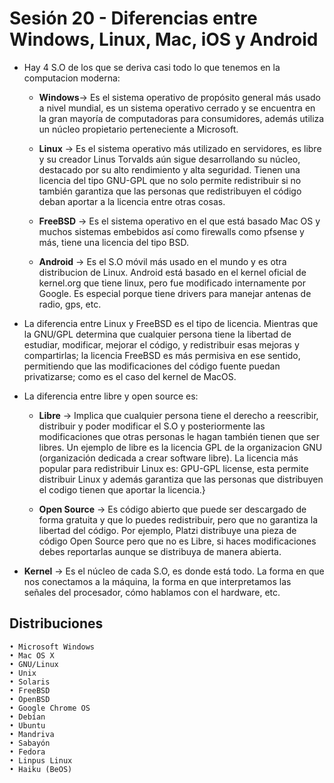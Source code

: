 # Sesión 20 - Diferencias entre Windows, Linux, Mac, iOS y Android

* Hay 4 S.O de los que se deriva casi todo lo que tenemos en la computacion moderna:

	* **Windows**&rarr; Es el sistema operativo de propósito general más usado a nivel mundial, es un sistema operativo cerrado y se encuentra en la gran mayoría de computadoras para consumidores, además utiliza un núcleo propietario perteneciente a Microsoft.

	* **Linux** &rarr; Es el sistema operativo más utilizado en servidores, es libre y su creador Linus Torvalds aún sigue desarrollando su núcleo, destacado por su alto rendimiento y alta seguridad. Tienen una licencia del tipo GNU-GPL que no solo permite redistribuir si no también garantiza que las personas que redistribuyen el código deban aportar a la licencia entre otras cosas.

	* **FreeBSD** &rarr; Es el sistema operativo en el que está basado Mac OS y muchos sistemas embebidos así como firewalls como pfsense y más, tiene una licencia del tipo BSD.

	* **Android** &rarr; Es el S.O móvil más usado en el mundo y es otra distribucion de Linux. Android está basado en el kernel oficial de kernel.org que tiene linux, pero fue modificado internamente por Google. Es especial porque tiene drivers para manejar antenas de radio, gps, etc. 

* La diferencia entre Linux y FreeBSD es el tipo de licencia. Mientras que la GNU/GPL determina que cualquier persona tiene la libertad de estudiar, modificar, mejorar el código, y redistribuir esas mejoras y compartirlas; la licencia FreeBSD es más permisiva en ese sentido, permitiendo que las modificaciones del código fuente puedan privatizarse; como es el caso del kernel de MacOS. 

* La diferencia entre libre y open source es:

	* **Libre** &rarr; Implica que cualquier persona tiene el derecho a reescribir, distribuir y poder modificar el S.O y posteriormente las modificaciones que otras personas le hagan también tienen que ser libres. Un ejemplo de libre es la licencia GPL de la organizacion GNU (organización dedicada a crear software libre). La licencia más popular para redistribuir Linux es: GPU-GPL license, esta permite distribuir Linux y además garantiza que las personas que distribuyen el codigo tienen que aportar la licencia.}

	* **Open Source** &rarr; Es código abierto que puede ser descargado de forma gratuita y que lo puedes redistribuir, pero que no garantiza la libertad del código. Por ejemplo, Platzi distribuye una pieza de código Open Source pero que no es Libre, si haces modificaciones debes reportarlas aunque se distribuya de manera abierta.

* **Kernel** &rarr; Es el núcleo de cada S.O, es donde está todo. La forma en que nos conectamos a la máquina, la forma en que interpretamos las señales del procesador, cómo hablamos con el hardware, etc. 

## Distribuciones

	• Microsoft Windows
	• Mac OS X
	• GNU/Linux
	• Unix
	• Solaris
	• FreeBSD
	• OpenBSD
	• Google Chrome OS
	• Debían
	• Ubuntu
	• Mandriva
	• Sabayón
	• Fedora
	• Linpus Linux
	• Haiku (BeOS)